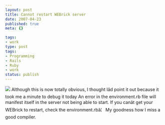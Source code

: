 ```yaml
---
layout: post
title: Cannot restart WEBrick server
date: 2007-04-23
published: true
meta: {}

tags:
- work
type: post
tags:
- Programming
- Rails
- Ruby
- work
status: publish
---
```



![](http://media.eick.us/2011/05/468613851_77c070121e_m.jpg) Although this is now totally obvious, I thought Iâd point it out because it took me a minute to debug it today  An error in the environment.rb file will manifest itself in the server not being able to start. If you canât get your WEBrick to restart, check the environment.rbâ¦   My goodness how I miss a good compiler.

